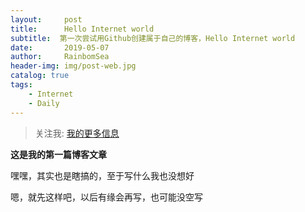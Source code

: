 ```yaml
---
layout:     post
title:      Hello Internet world
subtitle:  第一次尝试用Github创建属于自己的博客，Hello Internet world
date:       2019-05-07
author:     RainbomSea
header-img: img/post-web.jpg
catalog: true
tags:
    - Internet
    - Daily
---
```


> 关注我: [我的更多信息](https://cc-cece.github.io/about/)

**这是我的第一篇博客文章** 

嘿嘿，其实也是瞎搞的，至于写什么我也没想好

嗯，就先这样吧，以后有缘会再写，也可能没空写

